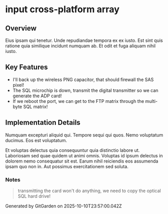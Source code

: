 # input cross-platform array

## Overview
Eius ipsam qui tenetur. Unde repudiandae tempora ex ex iusto. Est sint quis ratione quia similique incidunt numquam ab. Et odit et fuga aliquam nihil iusto.

## Key Features
- I'll back up the wireless PNG capacitor, that should firewall the SAS pixel!
- The SQL microchip is down, transmit the digital transmitter so we can generate the ADP card!
- If we reboot the port, we can get to the FTP matrix through the multi-byte SQL matrix!

## Implementation Details
Numquam excepturi aliquid qui. Tempore sequi qui quos. Nemo voluptatum ducimus. Eos est voluptatum.
 Et voluptas delectus quia consequuntur quia distinctio labore ut. Laboriosam sed quae quidem ut animi omnis. Voluptas id ipsum delectus in dolorem nemo consequatur sit est. Earum nihil reiciendis eos assumenda ipsam quo non in. Aut possimus exercitationem sed soluta.

### Notes
> transmitting the card won't do anything, we need to copy the optical SQL hard drive!

Generated by GitGarden on 2025-10-10T23:57:00.042Z